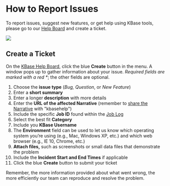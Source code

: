 # How to Report Issues

To report issues, suggest new features, or get help using KBase tools, please go to our [Help Board](https://kbase-jira.atlassian.net) and create a ticket.&#x20;

![](../.gitbook/assets/submitajiratickettohelpdesk.gif)

## Create a Ticket

On the [KBase Help Board](https://kbase-jira.atlassian.net), click the blue **Create** button in the menu. A window pops up to gather information about your issue. _Required fields are marked with a red \*_; the other fields are optional.&#x20;

1. Choose the **issue type** (_Bug,_ _Question_, or _New Feature_)
2. Enter a **short summary**
3. Enter a longer **description** with more details
4. Enter the **URL of the affected Narrative** (remember to [share the Narrative](../getting-started/narrative/share.md) with "kbasehelp")
5. Include the specific **Job ID** found within the [Job Log](job-errors/common/job-log.md#job-browser)
6. Select the best fit **Category**
7. Include you **KBase Username**
8. The **Environment** field can be used to let us know which operating system you’re using (e.g., Mac, Windows XP, etc.) and which web browser (e.g., IE 10, Chrome, etc.)
9. **Attach files,** such as screenshots or small data files that demonstrate the problem
10. Include the **Incident Start and End Times** if applicable&#x20;
11. Click the blue **Create** button to submit your ticket

Remember, the more information provided about what went wrong, the more efficiently our team can reproduce and resolve the problem.
